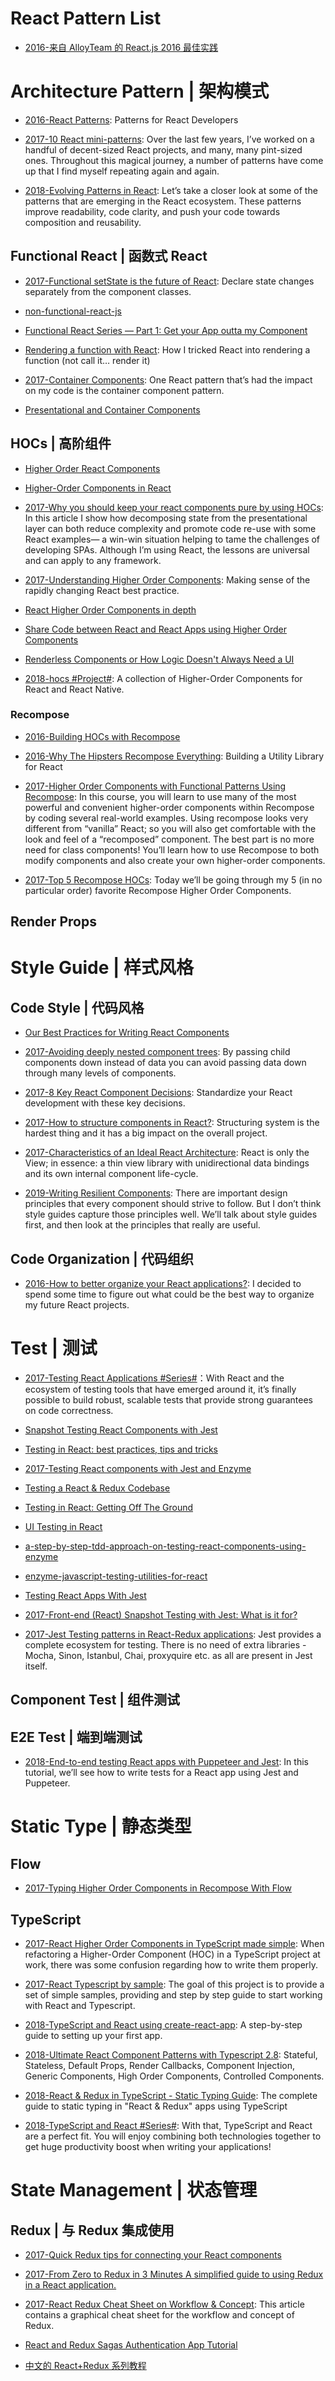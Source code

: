 

# React Pattern List

- [2016-来自 AlloyTeam 的 React.js 2016 最佳实践](http://www.alloyteam.com/2016/01/reactjs-best-practices-for-2016/)

# Architecture Pattern | 架构模式

- [2016-React Patterns](http://reactpatterns.com/): Patterns for React Developers

- [2017-10 React mini-patterns](https://hackernoon.com/10-react-mini-patterns-c1da92f068c5#.5v2hpgurn): Over the last few years, I’ve worked on a handful of decent-sized React projects, and many, many pint-sized ones. Throughout this magical journey, a number of patterns have come up that I find myself repeating again and again.

- [2018-Evolving Patterns in React](https://parg.co/UXm): Let’s take a closer look at some of the patterns that are emerging in the React ecosystem. These patterns improve readability, code clarity, and push your code towards composition and reusability.

## Functional React | 函数式 React

- [2017-Functional setState is the future of React](https://parg.co/bMW): Declare state changes separately from the component classes.

- [non-functional-react-js](https://medium.com/@arqex/non-functional-react-js-6e020ce27ee2#.cj3dcxl4j)

- [Functional React Series — Part 1: Get your App outta my Component](https://medium.com/@adamterlson/functional-react-series-part-1-get-your-app-outta-my-component-92656ae13e25#.q47pt8fga)

- [Rendering a function with React](https://parg.co/UEv): How I tricked React into rendering a function (not call it… render it)

- [2017-Container Components](https://medium.com/@learnreact/container-components-c0e67432e005#.h775w7ifn): One React pattern that’s had the impact on my code is the container component pattern.

- [Presentational and Container Components](https://medium.com/@dan_abramov/smart-and-dumb-components-7ca2f9a7c7d0#.uz8irdipq)

## HOCs | 高阶组件

- [Higher Order React Components](http://natpryce.com/articles/000814.html)

- [Higher-Order Components in React](http://6me.us/MUHBdp)

- [2017-Why you should keep your react components pure by using HOCs](https://hackernoon.com/why-you-should-keep-your-react-components-pure-by-using-hocs-67e5c7f80c81): In this article I show how decomposing state from the presentational layer can both reduce complexity and promote code re-use with some React examples— a win-win situation helping to tame the challenges of developing SPAs. Although I’m using React, the lessons are universal and can apply to any framework.

- [2017-Understanding Higher Order Components](https://parg.co/biZ): Making sense of the rapidly changing React best practice.

- [React Higher Order Components in depth](https://medium.com/@franleplant/react-higher-order-components-in-depth-cf9032ee6c3e#.52i6nt3at)

- [Share Code between React and React Apps using Higher Order Components](https://hackernoon.com/code-reuse-using-higher-order-hoc-and-stateless-functional-components-in-react-and-react-native-6eeb503c665#.4z4q9o6k2)

- [Renderless Components or How Logic Doesn't Always Need a UI](http://kyleshevlin.com/renderless-components/)

- [2018-hocs #Project#](https://github.com/deepsweet/hocs): A collection of Higher-Order Components for React and React Native.

### Recompose

- [2016-Building HOCs with Recompose](https://medium.com/front-end-developers/building-hocs-with-recompose-7debb951d101)

- [2016-Why The Hipsters Recompose Everything](https://medium.com/javascript-inside/why-the-hipsters-recompose-everything-23ac08748198): Building a Utility Library for React

- [2017-Higher Order Components with Functional Patterns Using Recompose](https://egghead.io/courses/higher-order-components-with-functional-patterns-using-recompose): In this course, you will learn to use many of the most powerful and convenient higher-order components within Recompose by coding several real-world examples. Using recompose looks very different from “vanilla” React; so you will also get comfortable with the look and feel of a “recomposed” component. The best part is no more need for class components! You’ll learn how to use Recompose to both modify components and also create your own higher-order components.

- [2017-Top 5 Recompose HOCs](https://parg.co/bJV): Today we’ll be going through my 5 (in no particular order) favorite Recompose Higher Order Components.

## Render Props

# Style Guide | 样式风格

## Code Style | 代码风格

- [Our Best Practices for Writing React Components](https://medium.com/code-life/our-best-practices-for-writing-react-components-dec3eb5c3fc8#.mh12fzmoi)

- [2017-Avoiding deeply nested component trees](https://parg.co/beQ): By passing child components down instead of data you can avoid passing data down through many levels of components.

- [2017-8 Key React Component Decisions](https://parg.co/Um6): Standardize your React development with these key decisions.

- [2017-How to structure components in React?](https://parg.co/USj): Structuring system is the hardest thing and it has a big impact on the overall project.

- [2017-Characteristics of an Ideal React Architecture](https://parg.co/bD4): React is only the View; in essence: a thin view library with unidirectional data bindings and its own internal component life-cycle.

- [2019-Writing Resilient Components](https://overreacted.io/writing-resilient-components/): There are important design principles that every component should strive to follow. But I don’t think style guides capture those principles well. We’ll talk about style guides first, and then look at the principles that really are useful.

## Code Organization | 代码组织

- [2016-How to better organize your React applications?](https://parg.co/UII): I decided to spend some time to figure out what could be the best way to organize my future React projects.

# Test | 测试

- [2017-Testing React Applications #Series#](https://blog.logrocket.com/testing-react-applications-part-1-of-3-ebd8397917f3)：With React and the ecosystem of testing tools that have emerged around it, it’s finally possible to build robust, scalable tests that provide strong guarantees on code correctness.

- [Snapshot Testing React Components with Jest](https://semaphoreci.com/community/tutorials/snapshot-testing-react-components-with-jest)

- [Testing in React: best practices, tips and tricks](https://parg.co/bsP)

- [2017-Testing React components with Jest and Enzyme](https://hackernoon.com/testing-react-components-with-jest-and-enzyme-41d592c174f#.yfpuy4eip)

- [Testing a React & Redux Codebase](http://silvenon.com/testing-react-and-redux/)

- [Testing in React: Getting Off The Ground](https://medium.com/javascript-inside/testing-in-react-getting-off-the-ground-5f569f3088a#.6ip96uul5)

- [UI Testing in React](http://www.tuicool.com/articles/FBRN322)

- [a-step-by-step-tdd-approach-on-testing-react-components-using-enzyme](http://thereignn.ghost.io/a-step-by-step-tdd-approach-on-testing-react-components-using-enzyme/)

- [enzyme-javascript-testing-utilities-for-react](https://medium.com/airbnb-engineering/enzyme-javascript-testing-utilities-for-react-a417e5e5090f#.huj3rtv24)

- [Testing React Apps With Jest](https://facebook.github.io/jest/docs/tutorial-react.html)

- [2017-Front-end (React) Snapshot Testing with Jest: What is it for?](https://parg.co/bRQ)

- [2017-Jest Testing patterns in React-Redux applications](https://parg.co/U1G): Jest provides a complete ecosystem for testing. There is no need of extra libraries - Mocha, Sinon, Istanbul, Chai, proxyquire etc. as all are present in Jest itself.

## Component Test | 组件测试

## E2E Test | 端到端测试

- [2018-End-to-end testing React apps with Puppeteer and Jest](https://blog.logrocket.com/end-to-end-testing-react-apps-with-puppeteer-and-jest-ce2f414b4fd7): In this tutorial, we’ll see how to write tests for a React app using Jest and Puppeteer.

# Static Type | 静态类型

## Flow

- [2017-Typing Higher Order Components in Recompose With Flow](https://parg.co/bDu)

## TypeScript

- [2017-React Higher Order Components in TypeScript made simple](https://parg.co/mWg): When refactoring a Higher-Order Component (HOC) in a TypeScript project at work, there was some confusion regarding how to write them properly.

- [2017-React Typescript by sample](https://github.com/Lemoncode/react-typescript-samples): The goal of this project is to provide a set of simple samples, providing and step by step guide to start working with React and Typescript.

- [2018-TypeScript and React using create-react-app](https://parg.co/U15): A step-by-step guide to setting up your first app.

- [2018-Ultimate React Component Patterns with Typescript 2.8](https://parg.co/UDE): Stateful, Stateless, Default Props, Render Callbacks, Component Injection, Generic Components, High Order Components, Controlled Components.

- [2018-React & Redux in TypeScript - Static Typing Guide](https://github.com/piotrwitek/react-redux-typescript-guide): The complete guide to static typing in "React & Redux" apps using TypeScript

- [2018-TypeScript and React #Series#](https://fettblog.eu/typescript-react/): With that, TypeScript and React are a perfect fit. You will enjoy combining both technologies together to get huge productivity boost when writing your applications!

# State Management | 状态管理

## Redux | 与 Redux 集成使用

- [2017-Quick Redux tips for connecting your React components](https://medium.com/dailyjs/quick-redux-tips-for-connecting-your-react-components-e08da72f5b3)

- [2017-From Zero to Redux in 3 Minutes A simplified guide to using Redux in a React application.](https://medium.com/@christiannaths/from-zero-to-redux-8db779b6ed01#.1j80ztr5q)

- [2017-React Redux Cheat Sheet on Workflow & Concept](https://github.com/uanders/react-redux-cheatsheet): This article contains a graphical cheat sheet for the workflow and concept of Redux.

- [React and Redux Sagas Authentication App Tutorial](http://start.jcolemorrison.com/react-and-redux-sagas-authentication-app-tutorial/)

- [中文的 React+Redux 系列教程](https://github.com/lewis617/react-redux-tutorial)
